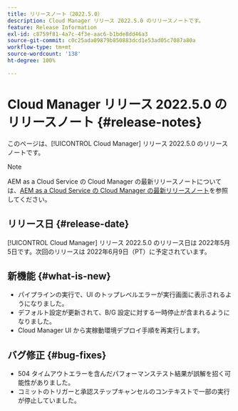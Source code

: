 ```yaml
---
title: リリースノート（2022.5.0）
description: Cloud Manager リリース 2022.5.0 のリリースノートです。
feature: Release Information
exl-id: c8759f81-4a7c-4f3e-aac6-b1bde8dd46a3
source-git-commit: c0c25ada09879b850883dcd1e53ad05c7087a80a
workflow-type: tm+mt
source-wordcount: '138'
ht-degree: 100%

---
```


# Cloud Manager リリース 2022.5.0 のリリースノート {#release-notes}

このページは、[!UICONTROL Cloud Manager] リリース 2022.5.0 のリリースノートです。

>[!NOTE]
>
>AEM as a Cloud Service の Cloud Manager の最新リリースノートについては、[AEM as a Cloud Service の Cloud Manager の最新リリースノート](https://experienceleague.adobe.com/docs/experience-manager-cloud-service/content/implementing/using-cloud-manager/release-notes-cloud-manager/release-notes-cm-current.html?lang=ja)を参照してください。

## リリース日 {#release-date}

[!UICONTROL Cloud Manager] リリース 2022.5.0 のリリース日は 2022年5月5日です。次回のリリースは 2022年6月9日（PT）に予定されています。

## 新機能 {#what-is-new}

* パイプラインの実行で、UI のトップレベルエラーが実行画面に表示されるようになりました。
* デフォルト設定が更新されて、B/G 設定に対する一時停止が含まれるようになりました。
* Cloud Manager UI から実稼動環境デプロイ手順を再実行します。

## バグ修正 {#bug-fixes}

* 504 タイムアウトエラーを含んだパフォーマンステスト結果が誤解を招く可能性がありました。
* コミットのトリガーと承認ステップキャンセルのコンテキストで一部の実行が停止していました。

